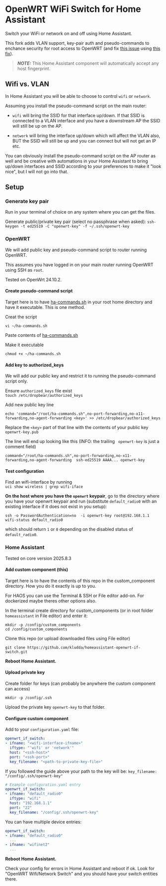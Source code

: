 # OpenWRT WiFi Switch for Home Assistant

Switch your WiFi or network on and off using Home Assistant.

This fork adds VLAN support, key-pair auth and pseudo-commands to enchance security for root access to OpenWRT (and fix [this issue](  https://github.com/multilan-tarek/homeassistant-openwrt-wifi-switch/issues/1#issue-3129391464) 
using [this fix](https://github.com/cozylife/hass_cozylife_local_pull/commit/4c9127d7f303ddd580cd3bc4726792e04868392a)).

> **_NOTE:_**  This Home Assistant component will automatically accept any host fingerprint.

## Wifi vs. VLAN

In Home Assistant you will be able to choose to control `wifi` or `network`.

Assuming you install the pseudo-command script on the main router:

* `wifi` will bring the SSID for that interface up/down. If that SSID is connected to a VLAN interface and you have a downstream AP the SSID will still be up on the AP.

* `network` will bring the interface up/down which will affect the VLAN also, BUT the SSID will still be up and you can connect but will not get an IP etc.

You can obviously install the pseudo-command script on the AP router as well and be creative with automations in your Home Assistant to bring up/down interfaces and SSID according to your preferences to make it "look nice", but I will not go into that.



## Setup

### Generate key pair

Run in your terminal of choice on any system where you can get the files.

Generate public/private key pair (select no passphrase when asked):
`ssh-keygen -t ed25519 -C "openwrt-key" -f ~/.ssh/openwrt-key`


### OpenWRT

We will add public key and pseudo-command script to router running OpenWRT.

This assumes you have logged in on your main router running OpenWRT using SSH as `root`.

Tested on OpenWrt 24.10.2.

#### Create pseudo-command script

Target here is to have [ha-commands.sh](./ha-commands.sh) in your root home directory and have it executable. This is one method.


Creat the script  
```
vi ~/ha-commands.sh
```

Paste contents of
[ha-commands.sh](./ha-commands.sh)

Make it executable  
```
chmod +x ~/ha-commands.sh
```

#### Add key to authorized_keys

We will add our public key and restrict it to running the pseudo-command script only.

Ensure `authorized_keys` file exist  
`touch /etc/dropbear/authorized_keys`

Add new public key line  
```
echo 'command="/root/ha-commands.sh",no-port-forwarding,no-x11-forwarding,no-agent-forwarding <key>' >> /etc/dropbear/authorized_keys
```

Replace the `<key>` part of that line with the contents of your public key `openwrt-key.pub`  

The line will end up looking like this (INFO: the trailing ` openwrt-key` is just a comment field)
```
command="/root/ha-commands.sh",no-port-forwarding,no-x11-forwarding,no-agent-forwarding  ssh-ed25519 AAAA... openwrt-key
```

#### Test configuration

Find an wifi-interface by running  
`uci show wireless | grep wifi-iface`  

**On the host where you have the `openwrt` keypair**, go to the directory where you have your openwrt keypair and run (substitute `default_radio0` with an existing interface if it does not exist in you setup):  
```
ssh -o PasswordAuthentication=no  -i openwrt-key root@192.168.1.1 wifi-status default_radio0
```  
which should return `1` or `0` depending on the disabled status of `default_radio0`.



### Home Assistant

Tested on core version 2025.8.3

#### Add custom component (this)

Target here is to have the contents of this repo in the custom_component directory. How you do it exactly is up to you.

For HAOS you can use the Terminal & SSH or File editor add-on. For dockerized maybe theres other options also.

In the terminal create directory for custom_components (or in root folder `homeassistant` in File editor) and enter it:
```
mkdir -p /config/custom_components
cd /config/custom_components
```

Clone this repo (or upload downloaded files using File editor)
```
git clone https://github.com/kludda/homeassistant-openwrt-if-switch.git
```

**Reboot Home Assistant.**


#### Upload private key

Create folder for keys (can probably be anywhere the custom component can access)

```
mkdir -p /config/.ssh
```

Upload the private key `openwrt-key` to that folder.


#### Configure custom component


Add to your `configuration.yaml` file:

```yaml
openwrt_if_switch:
- ifname: "<wifi-interface-ifname>"
  iftype: "'wifi' or 'network'"
  host: "<ssh-host>"
  port: "<ssh-port>"
  key_filename: "<path-to-private-key-file>"
```
If you followed the guide above your path to the key will be:
`key_filename: "/config/.ssh/openwrt-key"`


```yaml
# Example configuration.yaml entry
openwrt_if_switch:
- ifname: "default_radio0"
  iftype: "wifi"
  host: "192.168.1.1"
  port: "22"
  key_filename: "/config/.ssh/openwrt-key"
```


You can have multiple device entries:
```yaml
openwrt_if_switch:
- ifname: "default_radio0"
  ...
- ifname: "wifinet2"
  ...  
```

**Reboot Home Assistant.**


Check your config for errors in Home Assistant and reboot if ok. Look for "OpenWRT Wifi/Network Switch" and you should have your switch entities there.